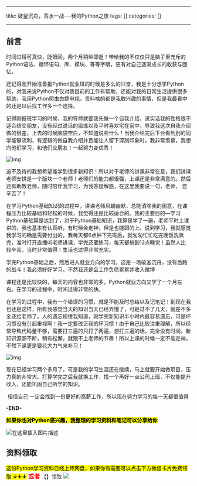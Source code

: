 
--- 
title:  破釜沉舟，背水一战---我的Python之旅 
tags: []
categories: [] 

---
## 前言

时间过得可真快，眨眼间，两个月稍纵即逝！带给我的不仅仅只是脑子里充斥的Python语法、循环语句、库、模块、等等字眼，更有对自己逐渐成长的收获与回忆。

​ 还记得刚开始准备报Python就业班的时候是多么的兴奋，我是十分想学Python的，对我来说Python不仅对我目前的工作有帮助，还能对我的日常生活提供很多帮助，我用Python爬虫白嫖电视，资料啥的都是我敢兴趣的事情，但是我最看中的还是以后找工作多一个选择。

​ 记得刚报班学习的时候，我的导师就要我先做一个自我介绍，说实话我的性格很不适合结交朋友，没有经过说话的锻炼以及平时喜欢宅在家中，导致我这次自我介绍做的很差，上去的时候脑袋空白，不知道说些什么！当我介绍完后下台看到别的同学能够流利，有逻辑的做自我介绍并且能让人留下深刻印象时，我非常羡慕，我想向他们学习，和他们交朋友！一起努力变优秀！

<img src="https://img-blog.csdnimg.cn/img_convert/2024508c5c1c82fe6194106f6a9cc7c7.jpeg" alt="img">

迫不及待的我想希望能学到很多新知识！所以对于老师的讲课非常在意，我们讲课老师安排是一个版块一个老师！老师们的能力都很强，上课还是非常满意的。然后还有助教老师，随时陪伴我学习，为我答疑解惑，在这里我要说一句，老师， 您辛苦了！

​ 在学习Python基础知识的过程中，讲课老师风趣幽默，总能消除我的困意，在课程压力比较基础和轻松的时候，我觉得还是比较适合的。我的主要目的—学习Python基础算是达到了，对于Python基础知识，我算是学了一遍，老师平时上课讲的，我也基本有认真听，有时候会走神，但是也能跟的上。说到学习，我就感觉我学习的确是需要付出的，我每天都6点钟下完班后，就匆匆忙忙吃完晚饭洗漱完，准时打开直播听老师讲课，学完还要练习，每天都搞到12点睡觉！虽然人比较辛苦，当时非常值得！生活也过得非常充实。

​ 学完Python基础之后，然后进入就业方向的学习。这是一场破釜沉舟，没有后路的战斗！我必须好好学习，不然我还是会工作负债累累并收入微博

课程还是比较快的，每天的内容也非常的多，Python就业方向又学了一个月左右。在学习的过程中，时间过得非常的快。

​ 在学习的过程中，我有一个错误的习惯，就是不能及时总结以及记笔记！到现在我也还是这样，所有我感觉当天的知识当天已经弄懂了，可是过不了几天，就差不多全还给老师了。人的遗忘规律我知道，刚学完新知识半小时内最容易遗忘，可是坏习惯没有引起重视啊！我一定要改正我的坏习惯！由于自己比较注重理解，所以经常导致代码量不够，需要打三遍的只打了两遍，想打三遍的话，完全没有时间。新知识源源不断，稍有松懈，就跟不上老师的节奏！所以上课的时候一定不能走神，不然下课更是要花大力气来补习！

<img src="https://img-blog.csdnimg.cn/img_convert/55c98f973c4672808808650c74617a78.jpeg" alt="img">

​ 现在已经学习两个多月了，可是我的学习生涯还在继续，马上就要开始做项目，压力真的非常大。打算学完之后我就换工作，找一个再好一点公司上班，不仅能提升收入，还能巩固自己所学的知识。

​ 相信自己 一定会找到一份更好的高薪工作，所以现在努力学习的每一天都很值得

**-END-**

<mark>**如果你也对Python感兴趣，我整理的学习资料和笔记可以分享给你**</mark>

<img src="https://img-blog.csdnimg.cn/9f969354b48f4e3ab0253e89203deca2.png#pic_center" alt="在这里插入图片描述">

<img src="https://img-blog.csdnimg.cn/img_convert/6be280b059df8debff4a4b52d6a6ad1f.png#pic_center" alt="">

<img src="https://img-blog.csdnimg.cn/img_convert/f2a1e9c7368b6ac7d169ab4147b537f4.png#pic_center" alt="">

<img src="https://img-blog.csdnimg.cn/img_convert/15bc30b75e1de8c9fa2daab3742d4430.png#pic_center" alt="">

## 资料领取

<mark>这份Python学习资料已经上传网盘，如果你有需要可以点击下方微信卡片免费领取 **↓↓↓**</mark> <font color="red" size="3"> **或者**</font> 【】领取 <img src="https://img-blog.csdnimg.cn/img_convert/d38d03245a5090fde5f43137e2e9e3ff.png">
